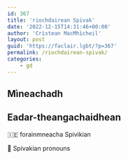 ```yaml
---
id: 367
title: 'riochdairean Spivak'
date: '2022-12-15T14:31:46+00:00'
author: 'Crìstean MacMhìcheil'
layout: post
guid: 'https://faclair.lgbt/?p=367'
permalink: /riochdairean-spivak/
categories:
    - gd
---
```


## Mìneachadh

## Eadar-theangachaidhean

&#x1f1ee;&#x1f1ea; forainmneacha Spivikian

&#x1f3f4;&#xe0067;&#xe0062;&#xe0065;&#xe006e;&#xe0067;&#xe007f; Spivakian pronouns
